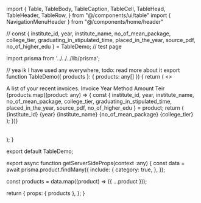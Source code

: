 import {
Table,
TableBody,
TableCaption,
TableCell,
TableHead,
TableHeader,
TableRow,
} from "@/components/ui/table"
import { NavigationMenuHeader } from "@/components/home/header"

// const { institute_id, year, institute_name, no_of_mean_package, college_tier, graduating_in_stipulated_time, placed_in_the_year, source_pdf, no_of_higher_edu } = TableDemo;
// test page

import prisma from '../../../lib/prisma';

// yea ik I have used any everywhere, todo: read more about it
export function TableDemo({ products }: { products: any[] }) {
return (
<>
<NavigationMenuHeader></NavigationMenuHeader>
<Table>
<TableCaption>A list of your recent invoices.</TableCaption>
<TableHeader>
<TableRow>
<TableHead className="w-[100px]">Invoice</TableHead>
<TableHead>Year</TableHead>
<TableHead>Method</TableHead>
<TableHead className="text-right">Amount</TableHead>
<TableHead className="text-right">Teir</TableHead>
</TableRow>
</TableHeader>
<TableBody>
{products.map((product: any) => {
const { institute_id, year, institute_name, no_of_mean_package, college_tier, graduating_in_stipulated_time, placed_in_the_year, source_pdf, no_of_higher_edu } = product;
return (
<TableRow key={product.institute_id}>
<TableCell className="font-medium">{institute_id}</TableCell>
<TableCell>{year}</TableCell>
<TableCell>{institute_name}</TableCell>
<TableCell className="text-right">{no_of_mean_package}</TableCell>
<TableCell className="text-right">{college_tier}</TableCell>
</TableRow>
);
})}
</TableBody>
</Table>
</>
);
}

export default TableDemo;

export async function getServerSideProps(context :any) {
const data = await prisma.product.findMany({
include: {
category: true,
},
});

const products = data.map((product) => ({
...product
}));

return {
props: { products },
};
}
